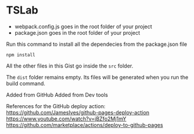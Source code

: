 # TSLab

- webpack.config.js goes in the root folder of your project
- package.json goes in the root folder of your project 

Run this command to install all the dependecies from the package.json file

```
npm install
```

All the other files in this Gist go inside the `src` folder.

The `dist` folder remains empty. Its files will be generated when you run the build command.

Added from GitHub
Added from Dev tools 

References for the GitHub deploy action:
https://github.com/JamesIves/github-pages-deploy-action
https://www.youtube.com/watch?v=jBZfo2Mj1mY
https://github.com/marketplace/actions/deploy-to-github-pages
